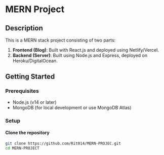 # MERN Project

## Description
This is a MERN stack project consisting of two parts:
1. **Frontend (Blog)**: Built with React.js and deployed using Netlify/Vercel.
2. **Backend (Server)**: Built using Node.js and Express, deployed on Heroku/DigitalOcean.

## Getting Started

### Prerequisites
- Node.js (v14 or later)
- MongoDB (for local development or use MongoDB Atlas)

### Setup

#### Clone the repository
```bash
git clone https://github.com/Rit014/MERN-PROJEC.git
cd MERN-PROJECT
